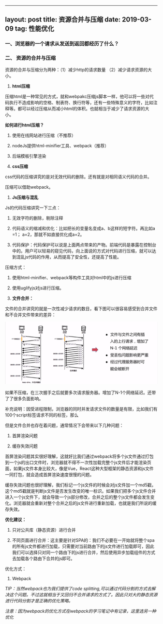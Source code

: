 
---
layout: post
title: 资源合并与压缩
date: 2019-03-09 
tag: 性能优化
---


### 一、浏览器的一个请求从发送到返回都经历了什么？

### 二、  资源的合并与压缩

资源的合并与压缩分为两种：（1）减少http的请求数量 （2）减少请求资源的大小。

1.  **html压缩**

压缩html是一种常见的方式，就和webpakc压缩js脚本一样，他可以将一些对代码执行不造成影响的空格、制表符、换行符等，还有一些特殊意义的字符，比如注释等。都可以经过压缩从而减小html的体积。也就相当于减少了请求资源的大小。

**如何进行html压缩？**

1.  使用在线网站进行压缩（不推荐）

2.  nodeJs提供html-minifier工具、webpack（推荐）

3.  后端模板引擎渲染

4.  **css压缩**

css代码的压缩讲究的是对无效代码的删除。还有就是对相同语义代码的合并。

压缩可以借助webpack。

1.  **Js压缩与混乱**

Js的代码压缩讲究一下三点：

1.  无效字符的删除，剔除注释

2.  代码语义的缩减和优化：比如把长的变量名变成a、b这样的短字符。再比如a =1；
    a=2，那就不如直接优化成a=2。

3.  代码保护：代码保护可以说是上面两点带来的产物。前端代码是暴露在控制台中的。用户可以轻易的窥见代码，向上面说的方式对代码进行压缩，就可以达到混乱js代码的作用，从而提高了安全性，还提高了性能。

压缩方式：

1.  使用html-minifier、webpack等构件工具对html中的js进行压缩

2.  使用uglifyjs对js进行压缩。

3.  **文件合并：**

文件的合并讲究的就是一次性减少请求的数目，看下图可以很容易感受到合并文件和不合并文件带来的差异：

![](/images/posts/2019-07-23-XNYH-ziyuanyasuo/5bcda74334028a551b023382b72ddee5.png)

如果不压缩，在三次握手之后就要多次请求服务器。增加了N-1个网络延迟。还带了了很多负面影响。

补充说明：因受进程限制，浏览器的同时并发请求文件的数量是有限，比如我们有100个script标签请求不同的标签，那么

但是文件合并也存在着问题，通常情况下会带来以下几种问题：

1.  首屏渲染问题

2.  缓存失效问题

首屏渲染问题其实很好理解，这就好比我们通过webpack将多个js文件通过打包到一个js的出口文件时，浏览器就不得不一次性加载完整个js文件后才能渲染页面，如果js文件本身比较大，像是Vue，React这种大型框架的静态资源和js文件一同打包，就会造成首屏渲染速度很慢的问题。

缓存失效问题也很好理解，我们标记一个js文件的时候会对js文件加一个md5戳，这个md5戳就是判断js文件是否发生改变的唯一标识。如果我们把多个js文件合并进入一个js文件下，就会导致一个js部分修改，合并之后的整个js文件都会发生变化。浏览器就会重新对整个合并之后的js文件进行重新加载，也就是我们所说的缓存失效。

**优化建议：**

1.  只对公共库（静态资源）进行合并

2.  不同页面进行合并：这主要是针对SPA的：我们不必要在一开始就将整个spa的所有js文件都进行加载，只需要对当前路由下的js文件进行加载即可，因此我们可以选择只对同一个路由下的js进行合并，然后使用异步加载组件的方式去加载各个路由下合并的js即可。

优化方式：

1.  Webpack


*TIP：当然webpack也为我们提供了code
splitting,可以通过代码分割的方式去解决这个问题。不过这就相当于又回归不合并请求的方式了。因此只对大的静态资源进行代码分割才是正确的优化策略。*

*注意：因为webpack的优化方式在webpack的学习笔记中有记录，这里选另一种优化*
